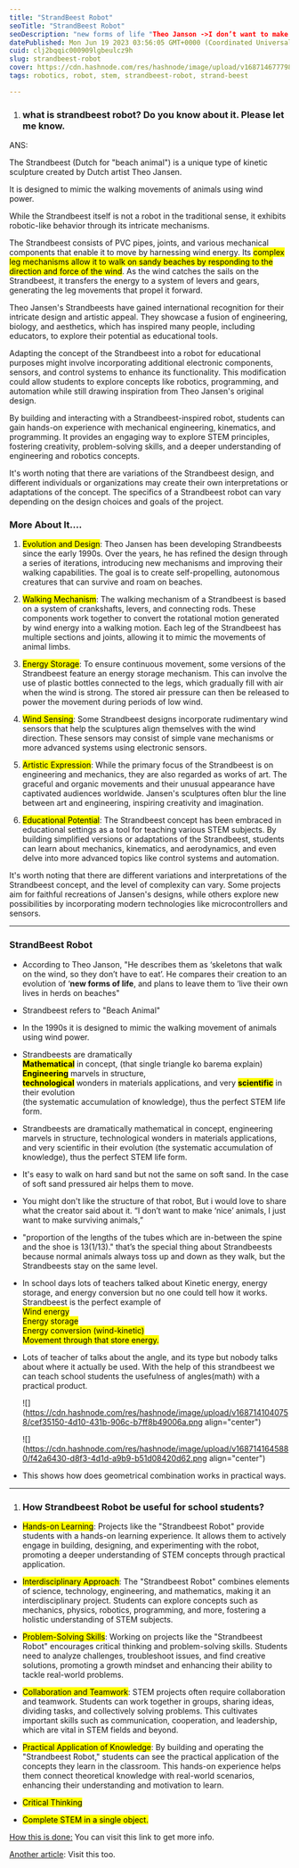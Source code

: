```yaml
---
title: "StrandBeest Robot"
seoTitle: "StrandBeest Robot"
seoDescription: "new forms of life "Theo Janson ->I don’t want to make ‘nice’ animals, I just want to make surviving animals""
datePublished: Mon Jun 19 2023 03:56:05 GMT+0000 (Coordinated Universal Time)
cuid: clj2bqqic000909lgbeulcz9h
slug: strandbeest-robot
cover: https://cdn.hashnode.com/res/hashnode/image/upload/v1687146777987/a0a3e95f-37aa-4a74-b5f8-8f1469e80300.png
tags: robotics, robot, stem, strandbeest-robot, strand-beest

---
```


1. ### what is strandbeest robot? Do you know about it. Please let me know.
    

ANS:

The Strandbeest (Dutch for "beach animal") is a unique type of kinetic sculpture created by Dutch artist Theo Jansen.

It is designed to mimic the walking movements of animals using wind power.

While the Strandbeest itself is not a robot in the traditional sense, it exhibits robotic-like behavior through its intricate mechanisms.

The Strandbeest consists of PVC pipes, joints, and various mechanical components that enable it to move by harnessing wind energy. Its <mark>complex leg mechanisms allow it to walk on sandy beaches by responding to the direction and force of the wind</mark>. As the wind catches the sails on the Strandbeest, it transfers the energy to a system of levers and gears, generating the leg movements that propel it forward.

Theo Jansen's Strandbeests have gained international recognition for their intricate design and artistic appeal. They showcase a fusion of engineering, biology, and aesthetics, which has inspired many people, including educators, to explore their potential as educational tools.

Adapting the concept of the Strandbeest into a robot for educational purposes might involve incorporating additional electronic components, sensors, and control systems to enhance its functionality. This modification could allow students to explore concepts like robotics, programming, and automation while still drawing inspiration from Theo Jansen's original design.

By building and interacting with a Strandbeest-inspired robot, students can gain hands-on experience with mechanical engineering, kinematics, and programming. It provides an engaging way to explore STEM principles, fostering creativity, problem-solving skills, and a deeper understanding of engineering and robotics concepts.

It's worth noting that there are variations of the Strandbeest design, and different individuals or organizations may create their own interpretations or adaptations of the concept. The specifics of a Strandbeest robot can vary depending on the design choices and goals of the project.

### More About It....

1. <mark>Evolution and Design</mark>: Theo Jansen has been developing Strandbeests since the early 1990s. Over the years, he has refined the design through a series of iterations, introducing new mechanisms and improving their walking capabilities. The goal is to create self-propelling, autonomous creatures that can survive and roam on beaches.
    
2. <mark>Walking Mechanism</mark>: The walking mechanism of a Strandbeest is based on a system of crankshafts, levers, and connecting rods. These components work together to convert the rotational motion generated by wind energy into a walking motion. Each leg of the Strandbeest has multiple sections and joints, allowing it to mimic the movements of animal limbs.
    
3. <mark>Energy Storage</mark>: To ensure continuous movement, some versions of the Strandbeest feature an energy storage mechanism. This can involve the use of plastic bottles connected to the legs, which gradually fill with air when the wind is strong. The stored air pressure can then be released to power the movement during periods of low wind.
    
4. <mark>Wind Sensing</mark>: Some Strandbeest designs incorporate rudimentary wind sensors that help the sculptures align themselves with the wind direction. These sensors may consist of simple vane mechanisms or more advanced systems using electronic sensors.
    
5. <mark>Artistic Expression</mark>: While the primary focus of the Strandbeest is on engineering and mechanics, they are also regarded as works of art. The graceful and organic movements and their unusual appearance have captivated audiences worldwide. Jansen's sculptures often blur the line between art and engineering, inspiring creativity and imagination.
    
6. <mark>Educational Potential</mark>: The Strandbeest concept has been embraced in educational settings as a tool for teaching various STEM subjects. By building simplified versions or adaptations of the Strandbeest, students can learn about mechanics, kinematics, and aerodynamics, and even delve into more advanced topics like control systems and automation.
    

It's worth noting that there are different variations and interpretations of the Strandbeest concept, and the level of complexity can vary. Some projects aim for faithful recreations of Jansen's designs, while others explore new possibilities by incorporating modern technologies like microcontrollers and sensors.

---

### StrandBeest Robot

* According to Theo Janson, "He describes them as ‘skeletons that walk on the wind, so they don’t have to eat’. He compares their creation to an evolution of ‘**new forms of life**, and plans to leave them to ‘live their own lives in herds on beaches"
    
* Strandbeest refers to "Beach Animal"
    
* In the 1990s it is designed to mimic the walking movement of animals using wind power.
    
* Strandbeests are dramatically  
    **<mark>Mathematical</mark>** in concept, (that single triangle ko barema explain)  
    **<mark>Engineering</mark>** marvels in structure,  
    **<mark>technological</mark>** wonders in materials applications, and very **<mark>scientific</mark>** in their evolution  
    (the systematic accumulation of knowledge), thus the perfect STEM life form.
    
* Strandbeests are dramatically mathematical in concept, engineering marvels in structure, technological wonders in materials applications, and very scientific in their evolution (the systematic accumulation of knowledge), thus the perfect STEM life form.
    
* It's easy to walk on hard sand but not the same on soft sand. In the case of soft sand pressured air helps them to move.
    
* You might don't like the structure of that robot, But i would love to share what the creator said about it. “I don’t want to make ‘nice’ animals, I just want to make surviving animals,”
    
* "proportion of the lengths of the tubes which are in-between the spine and the shoe is 13(1/13)." that’s the special thing about Strandbeests because normal animals always toss up and down as they walk, but the Strandbeests stay on the same level.
    
* In school days lots of teachers talked about Kinetic energy, energy storage, and energy conversion but no one could tell how it works. Strandbeest is the perfect example of  
    <mark>Wind energy<br>Energy storage</mark>  
    <mark>Energy conversion (wind-kinetic)<br>Movement through that store energy.</mark>
    
* Lots of teacher of talks about the angle, and its type but nobody talks about where it actually be used. With the help of this strandbeest we can teach school students the usefulness of angles(math) with a practical product.
    
    ![](https://cdn.hashnode.com/res/hashnode/image/upload/v1687141040758/cef35150-4d10-431b-906c-b7ff8b49006a.png align="center")
    
    ![](https://cdn.hashnode.com/res/hashnode/image/upload/v1687141645880/f42a6430-d8f3-4d1d-a9b9-b51d08420d62.png align="center")
    
* This shows how does geometrical combination works in practical ways.
    

---

1. ### How Strandbeest Robot be useful for school students?
    

* <mark>Hands-on Learning</mark>: Projects like the "Strandbeest Robot" provide students with a hands-on learning experience. It allows them to actively engage in building, designing, and experimenting with the robot, promoting a deeper understanding of STEM concepts through practical application.
    
* <mark>Interdisciplinary Approach</mark>: The "Strandbeest Robot" combines elements of science, technology, engineering, and mathematics, making it an interdisciplinary project. Students can explore concepts such as mechanics, physics, robotics, programming, and more, fostering a holistic understanding of STEM subjects.
    
* <mark>Problem-Solving Skills</mark>: Working on projects like the "Strandbeest Robot" encourages critical thinking and problem-solving skills. Students need to analyze challenges, troubleshoot issues, and find creative solutions, promoting a growth mindset and enhancing their ability to tackle real-world problems.
    
* <mark>Collaboration and Teamwork</mark>: STEM projects often require collaboration and teamwork. Students can work together in groups, sharing ideas, dividing tasks, and collectively solving problems. This cultivates important skills such as communication, cooperation, and leadership, which are vital in STEM fields and beyond.
    
* <mark>Practical Application of Knowledge</mark>: By building and operating the "Strandbeest Robot," students can see the practical application of the concepts they learn in the classroom. This hands-on experience helps them connect theoretical knowledge with real-world scenarios, enhancing their understanding and motivation to learn.
    
* <mark>Critical Thinking</mark>
    
* <mark>Complete STEM in a single object.</mark>
    

[How this is done:](https://www.thingiverse.com/thing:2216204) You can visit this link to get more info.

[Another article](https://www.instructables.com/My-123D-Jansen-Strandbeest-Mechanism/): Visit this too.